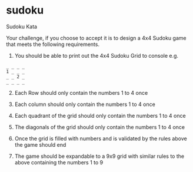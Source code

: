 # sudoku
Sudoku Kata

Your challenge, if you choose to accept it is to design a 4x4 Sudoku game that meets the following requirements.

1) You should be able to print out the 4x4 Sudoku Grid to console e.g.
```
_ _ _ _
1 _ _ _
_ _ 2 _
_ _ _ _
```

2) Each Row should only contain the numbers 1 to 4 once

3) Each column should only contain the numbers 1 to 4 once

4) Each quadrant of the grid should only contain the numbers 1 to 4 once

5) The diagonals of the grid should only contain the numbers 1 to 4 once

6) Once the grid is filled with numbers and is validated by the rules above the game should end

7) The game should be expandable to a 9x9 grid with similar rules to the above containing the numbers 1 to 9

